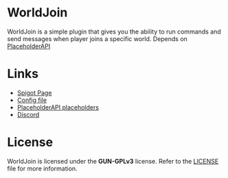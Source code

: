 # WorldJoin
WorldJoin is a simple plugin that gives you the ability to run commands and send messages when player joins a specific world.
Depends on [PlaceholderAPI](https://www.spigotmc.org/resources/placeholderapi.6245/)

# Links
+ [Spigot Page](https://www.spigotmc.org/resources/worldjoin.63892/)
+ [Config file](https://github.com/aBo0oDyy/WorldJoin/blob/master/src/main/resources/config.yml)
+ [PlaceholderAPI placeholders](https://helpch.at/placeholders)
+ [Discord](https://aboodyy.net/discord)

# License
WorldJoin is licensed under the **GUN-GPLv3** license. Refer to the [LICENSE](https://github.com/aBo0oDyy/WorldJoin/blob/master/LICENSE) file for more information.
